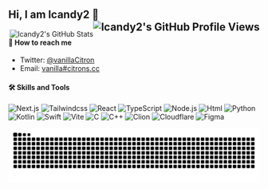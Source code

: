 ## Hi, I am lcandy2 👋 <img align="right" align="center" src="https://komarev.com/ghpvc/?username=lcandy2" alt="lcandy2's GitHub Profile Views" />

<!-- Github Readme Stats Image, Thanks to @anuraghazra -->
<picture>
  <source
    srcset="https://github-readme-stats.vercel.app/api?username=lcandy2&show_icons=true&theme=dark&hide_rank=true&hide_title=true"
    media="(prefers-color-scheme: dark)"
  />
  <source
    srcset="https://github-readme-stats.vercel.app/api?username=lcandy2&show_icons=true&hide_rank=true&hide_title=true"
    media="(prefers-color-scheme: light), (prefers-color-scheme: no-preference)"
  />
  <img align="right" src="https://github-readme-stats.vercel.app/api?username=lcandy2&show_icons=true&hide_rank=true&hide_title=true" alt="lcandy2's GitHub Stats" />
</picture>

<!--
**lcandy2/lcandy2** is a ✨ _special_ ✨ repository because its `README.md` (this file) appears on your GitHub profile.

Here are some ideas to get you started:

- 🔭 I’m currently working on ...
- 🌱 I’m currently learning ...
- 👯 I’m looking to collaborate on ...
- 🤔 I’m looking for help with ...
- 💬 Ask me about ...
- 📫 How to reach me: ...
- 😄 Pronouns: ...
- ⚡ Fun fact: ...
-->

#### 📮 How to reach me
- Twitter: [@vanillaCitron](https://twitter.com/vanillaCitron)
- Email: [vanilla#citrons.cc](mailto:vanilla@citrons.cc)

#### 🛠️ Skills and Tools
<!-- Service Logos by Sawaratsuki
https://github.com/SAWARATSUKI/ServiceLogos -->
<p>
<img height="48" alt="Next.js" src="https://raw.githubusercontent.com/SAWARATSUKI/ServiceLogos/main/Next.js/Next.js.png">
<img height="48" alt="Tailwindcss" src="https://raw.githubusercontent.com/SAWARATSUKI/ServiceLogos/main/Tailwindcss/Tailwindcss6.png">
<img height="48" alt="React" src="https://raw.githubusercontent.com/SAWARATSUKI/ServiceLogos/main/React/React.png">
<img height="48" alt="TypeScript" src="https://raw.githubusercontent.com/SAWARATSUKI/ServiceLogos/main/TypeScript/TypeScript.png">
<img height="48" alt="Node.js" src="https://raw.githubusercontent.com/SAWARATSUKI/ServiceLogos/main/Node.js/Node.js.png">
<img height="48" alt="Html" src="https://raw.githubusercontent.com/SAWARATSUKI/ServiceLogos/main/Html/HTML.png">
<img height="48" alt="Python" src="https://raw.githubusercontent.com/SAWARATSUKI/ServiceLogos/main/Python/Python.png">
<img height="48" alt="Kotlin" src="https://raw.githubusercontent.com/SAWARATSUKI/ServiceLogos/main/Kotlin/Kotlin_New.png">
<img height="48" alt="Swift" src="https://raw.githubusercontent.com/SAWARATSUKI/ServiceLogos/main/Swift/Swift.png">
<img height="48" alt="Vite" src="https://raw.githubusercontent.com/SAWARATSUKI/ServiceLogos/main/Vite/Vite.png">
<img height="48" alt="C" src="https://raw.githubusercontent.com/SAWARATSUKI/ServiceLogos/main/C/C.png">
<img height="48" alt="C++" src="https://raw.githubusercontent.com/SAWARATSUKI/ServiceLogos/main/C++/C++.png">
<img height="48" alt="Clion" src="https://raw.githubusercontent.com/SAWARATSUKI/ServiceLogos/main/Clion/Clion.png">
<img height="48" alt="Cloudflare" src="https://raw.githubusercontent.com/SAWARATSUKI/ServiceLogos/main/Cloudflare/Cloudflare.png">
<img height="48" alt="Figma" src="https://raw.githubusercontent.com/SAWARATSUKI/ServiceLogos/main/Figma/Figma.png">
</p>

<!-- Snake Game Image, codes from @ann61c -->
<picture>
  <source media="(prefers-color-scheme: dark)" srcset="https://raw.githubusercontent.com/lcandy2/lcandy2/snake-game/github-contribution-grid-snake-dark.svg">
  <source media="(prefers-color-scheme: light)" srcset="https://raw.githubusercontent.com/lcandy2/lcandy2/snake-game/github-contribution-grid-snake.svg">
  <img alt="github contribution grid snake animation" src="https://raw.githubusercontent.com/lcandy2/lcandy2/snake-game/github-contribution-grid-snake.svg">
</picture>